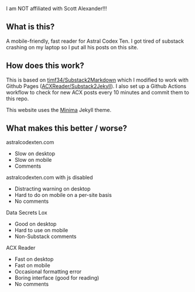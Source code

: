 I am NOT affiliated with Scott Alexander!!!

## What is this?

A mobile-friendly, fast reader for Astral Codex Ten. I got tired of substack crashing on my laptop so I put all his posts on this site.

## How does this work?

This is based on [timf34/Substack2Markdown](https://github.com/timf34/Substack2Markdown) which I modified to work with Github Pages ([ACXReader/Substack2Jekyll](https://github.com/ACXReader/Substack2Jekyll)). I also set up a Github Actions workflow to check for new ACX posts every 10 minutes and commit them to this repo.

This website uses the [Minima](https://github.com/jekyll/minima) Jekyll theme.

## What makes this better / worse?

astralcodexten.com

- Slow on desktop
- Slow on mobile
- Comments

astralcodexten.com with js disabled

- Distracting warning on desktop
- Hard to do on mobile on a per-site basis
- No comments

Data Secrets Lox

- Good on desktop
- Hard to use on mobile
- Non-Substack comments

ACX Reader

- Fast on desktop
- Fast on mobile
- Occasional formatting error
- Boring interface (good for reading)
- No comments
